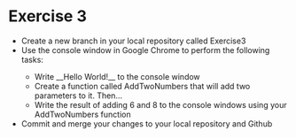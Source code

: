 # Exercise 3
<ul>
    <li>Create a new branch in your local repository called Exercise3</li>
    <li>Use the console window in Google Chrome to perform the following tasks:</li>
    <ul>
        <li>Write __Hello World!__ to the console window</li>
        <li>Create a function called AddTwoNumbers that will add two parameters to it. Then...</li>
        <li>Write the result of adding 6 and 8 to the console windows using your AddTwoNumbers function</li>
    </ul>
    <li>Commit and merge your changes to your local repository and Github</li>
</ul>
